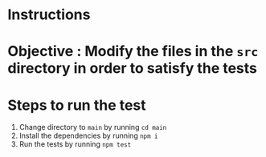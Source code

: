 # Instructions

# Objective : Modify the files in the `src` directory in order to satisfy the tests

# Steps to run the test
1. Change directory to `main` by running `cd main`
2. Install the dependencies by running `npm i`
3. Run the tests by running `npm test`